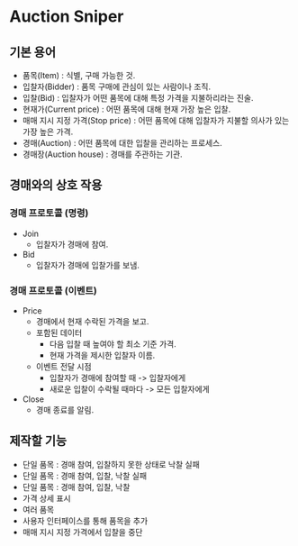 # Auction Sniper

## 기본 용어

- 품목(Item) : 식별, 구매 가능한 것.
- 입찰자(Bidder) : 품목 구매에 관심이 있는 사람이나 조직.
- 입찰(Bid) : 입찰자가 어떤 품목에 대해 특정 가격을 지불하리라는 진술.
- 현재가(Current price) : 어떤 품목에 대해 현재 가장 높은 입찰.
- 매매 지시 지정 가격(Stop price) : 어떤 품목에 대해 입찰자가 지불할 의사가 있는 가장 높은 가격.
- 경매(Auction) : 어떤 품목에 대한 입찰을 관리하는 프로세스.
- 경매장(Auction house) : 경매를 주관하는 기관.

## 경매와의 상호 작용

### 경매 프로토콜 (명령)

- Join
    - 입찰자가 경매에 참여.
- Bid
    - 입찰자가 경매에 입찰가를 보냄.

### 경매 프로토콜 (이벤트)

- Price
    - 경매에서 현재 수락된 가격을 보고.
    - 포함된 데이터
        - 다음 입찰 때 높여야 할 최소 기준 가격.
        - 현재 가격을 제시한 입찰자 이름.
    - 이벤트 전달 시점
        - 입찰자가 경매에 참여할 때 -> 입찰자에게
        - 새로운 입찰이 수락될 때마다 -> 모든 입찰자에게
- Close
    - 경매 종료를 알림.

## 제작할 기능

- 단일 품목 : 경매 참여, 입찰하지 못한 상태로 낙찰 실패
- 단일 품목 : 경매 참여, 입찰, 낙찰 실패
- 단일 품목 : 경매 참여, 입찰, 낙찰
- 가격 상세 표시
- 여러 품목
- 사용자 인터페이스를 통해 품목을 추가
- 매매 지시 지정 가격에서 입찰을 중단